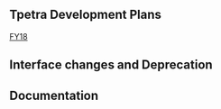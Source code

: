 ## Tpetra Development Plans
[FY18](https://github.com/trilinos/Trilinos/wiki/Tpetra-FY18-Plan)

## Interface changes and Deprecation

## Documentation
